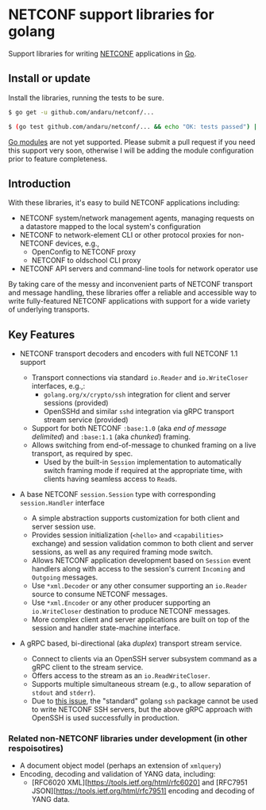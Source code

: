 # NETCONF support libraries for golang #

Support libraries for writing [NETCONF](https://tools.ietf.org/html/rfc6241) applications in
[Go](https://golang.org/).

## Install or update

Install the libraries, running the tests to be sure.

```bash
$ go get -u github.com/andaru/netconf/...

$ (go test github.com/andaru/netconf/... && echo "OK: tests passed") || echo "FAIL: uhoh, tests failed"
```

[Go modules](https://github.com/golang/go/wiki/Modules) are not yet supported. Please submit a pull request if you need this support very soon, otherwise I will be adding the module configuration prior to feature completeness.

## Introduction

With these libraries, it's easy to build NETCONF applications including:
  * NETCONF system/network management agents, managing requests on a datastore mapped to the local system's configuration
  * NETCONF to network-element CLI or other protocol proxies for non-NETCONF devices, e.g.,
    * OpenConfig to NETCONF proxy
    * NETCONF to oldschool CLI proxy
  * NETCONF API servers and command-line tools for network operator use

By taking care of the messy and inconvenient parts of NETCONF transport and message handling, these libraries offer a reliable
and accessible way to write fully-featured NETCONF applications with support for a wide variety of underlying transports.

## Key Features

  * NETCONF transport decoders and encoders with full NETCONF 1.1 support
    * Transport connections via standard `io.Reader` and `io.WriteCloser` interfaces, e.g.,:
      * `golang.org/x/crypto/ssh` integration for client and server sessions (provided)
      * OpenSSHd and similar `sshd` integration via gRPC transport stream service (provided)
    * Support for both NETCONF `:base:1.0` (aka _end of message delimited_) and `:base:1.1` (aka _chunked_) framing.
    * Allows switching from end-of-message to chunked framing on a live transport, as required by spec.
      * Used by the built-in `Session` implementation to automatically switch framing mode if required at the
        appropriate time, with clients having seamless access to `Read`s.

  * A base NETCONF `session.Session` type with corresponding `session.Handler` interface
    * A simple abstraction supports customization for both client and server session use.
    * Provides session initialization (`<hello>` and `<capabilities>` exchange) and session validation
      common to both client and server sessions, as well as any required framing mode switch.
    * Allows NETCONF application development based on `Session` event handlers along with access
      to the session's current `Incoming` and `Outgoing` messages.
    * Use `*xml.Decoder` or any other consumer supporting an `io.Reader` source to consume NETCONF messages.
    * Use `*xml.Encoder` or any other producer supporting an `io.WriteCloser` destination to produce NETCONF messages.
    * More complex client and server applications are built on top of the session and handler state-machine interface.

  * A gRPC based, bi-directional (aka _duplex_) transport stream service.
    * Connect to clients via an OpenSSH server subsystem command as a gRPC client to the stream service.
    * Offers access to the stream as an `io.ReadWriteCloser`.
    * Supports multiple simultaneous stream (e.g., to allow separation of `stdout` and `stderr`).
    * Due to [this issue](https://github.com/golang/go/issues/35025), the "standard" golang `ssh` package cannot be used to write NETCONF SSH servers, but the above gRPC approach with OpenSSH is used successfully in production.

### Related non-NETCONF libraries under development (in other respoisotires)

  * A document object model (perhaps an extension of `xmlquery`)
  * Encoding, decoding and validation of YANG data, including:
    * [RFC6020 XML][https://tools.ietf.org/html/rfc6020] and [RFC7951 JSON][https://tools.ietf.org/html/rfc7951] encoding and   decoding of YANG data.
